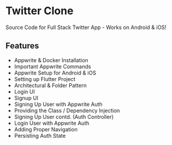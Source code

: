 # Twitter Clone

Source Code for Full Stack Twitter App - Works on Android & iOS!

## Features

- Appwrite & Docker Installation
- Important Appwrite Commands
- Appwrite Setup for Android & iOS
- Setting up Flutter Project
- Architectural & Folder Pattern
- Login UI
- Signup UI
- Signing Up User with Appwrite Auth
- Providing the Class / Dependency Injection
- Signing Up User contd. (Auth Controller)
- Login User with Appwrite Auth
- Adding Proper Navigation
- Persisting Auth State

